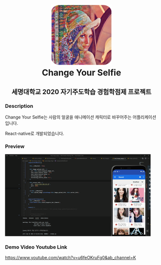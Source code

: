 <h1 align="center">
  <img src="https://github.com/Jaesung-Jun/Change-Your-Selfie/blob/main/app_design/logo/logo.png?raw=true" width=200, height=200><br/>Change Your Selfie 
</h1>

<h2 align="center">
세명대학교 2020 자기주도학습 경험학점제 프로젝트
</h2>

### Description

Change Your Selfie는 사람의 얼굴을 애니메이션 캐릭터로 바꾸어주는 어플리케이션 입니다.

React-native로 개발되었습니다.

### Preview

<img src="https://github.com/Jaesung-Jun/Change-Your-Selfie/blob/main/app_design/ezgif.com-gif-maker%20(5).gif?raw=true"><br/>

### Demo Video Youtube Link
https://www.youtube.com/watch?v=u6feOKruFg0&ab_channel=K
